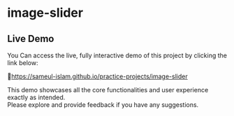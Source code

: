 # image-slider  

## Live Demo 

You Can access the live, fully interactive demo of this project by clicking the link below: 

  🔗https://sameul-islam.github.io/practice-projects/image-slider

This demo showcases all the core functionalities and user experience exactly as intended.  
Please explore and provide feedback if you have any suggestions.
